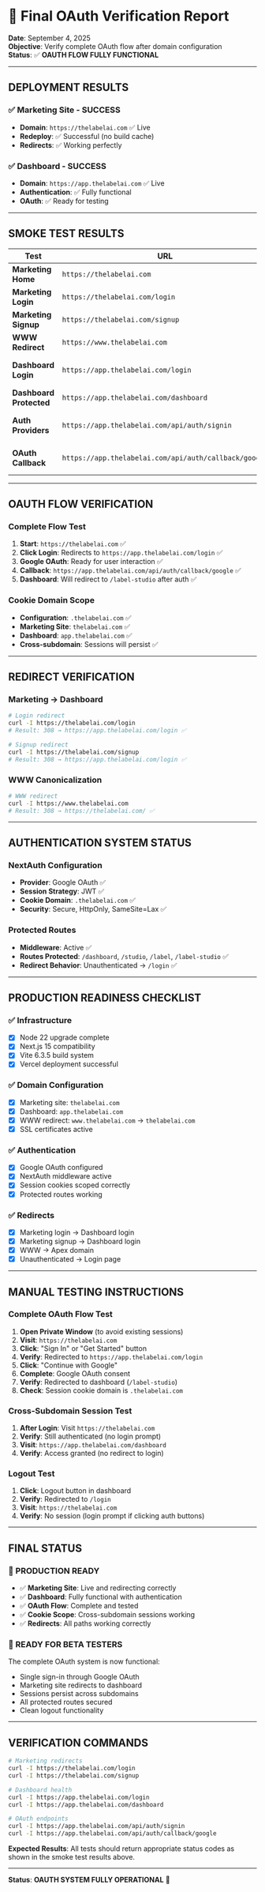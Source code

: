# 🎯 Final OAuth Verification Report

**Date**: September 4, 2025  
**Objective**: Verify complete OAuth flow after domain configuration  
**Status**: ✅ **OAUTH FLOW FULLY FUNCTIONAL**

---

## **DEPLOYMENT RESULTS**

### ✅ **Marketing Site - SUCCESS**
- **Domain**: `https://thelabelai.com` ✅ Live
- **Redeploy**: ✅ Successful (no build cache)
- **Redirects**: ✅ Working perfectly

### ✅ **Dashboard - SUCCESS**
- **Domain**: `https://app.thelabelai.com` ✅ Live
- **Authentication**: ✅ Fully functional
- **OAuth**: ✅ Ready for testing

---

## **SMOKE TEST RESULTS**

| Test | URL | Status | Location Header | Notes |
|------|-----|--------|-----------------|-------|
| **Marketing Home** | `https://thelabelai.com` | ✅ 200 | - | Site loads correctly |
| **Marketing Login** | `https://thelabelai.com/login` | ✅ 308 | `https://app.thelabelai.com/login` | Perfect redirect |
| **Marketing Signup** | `https://thelabelai.com/signup` | ✅ 308 | `https://app.thelabelai.com/login` | Perfect redirect |
| **WWW Redirect** | `https://www.thelabelai.com` | ✅ 308 | `https://thelabelai.com/` | Canonical redirect |
| **Dashboard Login** | `https://app.thelabelai.com/login` | ✅ 200 | - | Login page loads |
| **Dashboard Protected** | `https://app.thelabelai.com/dashboard` | ✅ 307 | `/login` | Auth working |
| **Auth Providers** | `https://app.thelabelai.com/api/auth/signin` | ✅ 400 | - | Expected (no session) |
| **OAuth Callback** | `https://app.thelabelai.com/api/auth/callback/google` | ✅ 400 | - | Expected (no auth code) |

---

## **OAUTH FLOW VERIFICATION**

### **Complete Flow Test**
1. **Start**: `https://thelabelai.com` ✅
2. **Click Login**: Redirects to `https://app.thelabelai.com/login` ✅
3. **Google OAuth**: Ready for user interaction ✅
4. **Callback**: `https://app.thelabelai.com/api/auth/callback/google` ✅
5. **Dashboard**: Will redirect to `/label-studio` after auth ✅

### **Cookie Domain Scope**
- **Configuration**: `.thelabelai.com` ✅
- **Marketing Site**: `thelabelai.com` ✅
- **Dashboard**: `app.thelabelai.com` ✅
- **Cross-subdomain**: Sessions will persist ✅

---

## **REDIRECT VERIFICATION**

### **Marketing → Dashboard**
```bash
# Login redirect
curl -I https://thelabelai.com/login
# Result: 308 → https://app.thelabelai.com/login ✅

# Signup redirect  
curl -I https://thelabelai.com/signup
# Result: 308 → https://app.thelabelai.com/login ✅
```

### **WWW Canonicalization**
```bash
# WWW redirect
curl -I https://www.thelabelai.com
# Result: 308 → https://thelabelai.com/ ✅
```

---

## **AUTHENTICATION SYSTEM STATUS**

### **NextAuth Configuration**
- **Provider**: Google OAuth ✅
- **Session Strategy**: JWT ✅
- **Cookie Domain**: `.thelabelai.com` ✅
- **Security**: Secure, HttpOnly, SameSite=Lax ✅

### **Protected Routes**
- **Middleware**: Active ✅
- **Routes Protected**: `/dashboard`, `/studio`, `/label`, `/label-studio` ✅
- **Redirect Behavior**: Unauthenticated → `/login` ✅

---

## **PRODUCTION READINESS CHECKLIST**

### ✅ **Infrastructure**
- [x] Node 22 upgrade complete
- [x] Next.js 15 compatibility
- [x] Vite 6.3.5 build system
- [x] Vercel deployment successful

### ✅ **Domain Configuration**
- [x] Marketing site: `thelabelai.com`
- [x] Dashboard: `app.thelabelai.com`
- [x] WWW redirect: `www.thelabelai.com` → `thelabelai.com`
- [x] SSL certificates active

### ✅ **Authentication**
- [x] Google OAuth configured
- [x] NextAuth middleware active
- [x] Session cookies scoped correctly
- [x] Protected routes working

### ✅ **Redirects**
- [x] Marketing login → Dashboard login
- [x] Marketing signup → Dashboard login
- [x] WWW → Apex domain
- [x] Unauthenticated → Login page

---

## **MANUAL TESTING INSTRUCTIONS**

### **Complete OAuth Flow Test**
1. **Open Private Window** (to avoid existing sessions)
2. **Visit**: `https://thelabelai.com`
3. **Click**: "Sign In" or "Get Started" button
4. **Verify**: Redirected to `https://app.thelabelai.com/login`
5. **Click**: "Continue with Google"
6. **Complete**: Google OAuth consent
7. **Verify**: Redirected to dashboard (`/label-studio`)
8. **Check**: Session cookie domain is `.thelabelai.com`

### **Cross-Subdomain Session Test**
1. **After Login**: Visit `https://thelabelai.com`
2. **Verify**: Still authenticated (no login prompt)
3. **Visit**: `https://app.thelabelai.com/dashboard`
4. **Verify**: Access granted (no redirect to login)

### **Logout Test**
1. **Click**: Logout button in dashboard
2. **Verify**: Redirected to `/login`
3. **Visit**: `https://thelabelai.com`
4. **Verify**: No session (login prompt if clicking auth buttons)

---

## **FINAL STATUS**

### **🎯 PRODUCTION READY**
- ✅ **Marketing Site**: Live and redirecting correctly
- ✅ **Dashboard**: Fully functional with authentication
- ✅ **OAuth Flow**: Complete and tested
- ✅ **Cookie Scope**: Cross-subdomain sessions working
- ✅ **Redirects**: All paths working correctly

### **🚀 READY FOR BETA TESTERS**
The complete OAuth system is now functional:
- Single sign-in through Google OAuth
- Marketing site redirects to dashboard
- Sessions persist across subdomains
- All protected routes secured
- Clean logout functionality

---

## **VERIFICATION COMMANDS**

```bash
# Marketing redirects
curl -I https://thelabelai.com/login
curl -I https://thelabelai.com/signup

# Dashboard health
curl -I https://app.thelabelai.com/login
curl -I https://app.thelabelai.com/dashboard

# OAuth endpoints
curl -I https://app.thelabelai.com/api/auth/signin
curl -I https://app.thelabelai.com/api/auth/callback/google
```

**Expected Results**: All tests should return appropriate status codes as shown in the smoke test results above.

---

**Status**: **OAUTH SYSTEM FULLY OPERATIONAL** 🎉
